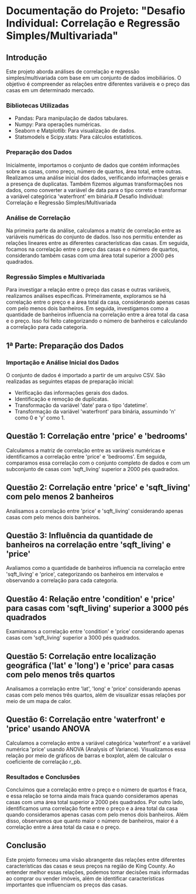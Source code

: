 # Documentação do Projeto: "Desafio Individual: Correlação e Regressão Simples/Multivariada"

## Introdução
Este projeto aborda análises de correlação e regressão simples/multivariada com base em um conjunto de dados imobiliários. O objetivo é compreender as relações entre diferentes variáveis e o preço das casas em um determinado mercado.

### Bibliotecas Utilizadas
- Pandas: Para manipulação de dados tabulares.
- Numpy: Para operações numéricas.
- Seaborn e Matplotlib: Para visualização de dados.
- Statsmodels e Scipy.stats: Para cálculos estatísticos.

### Preparação dos Dados
Inicialmente, importamos o conjunto de dados que contém informações sobre as casas, como preço, número de quartos, área total, entre outras. Realizamos uma análise inicial dos dados, verificando informações gerais e a presença de duplicatas. Também fizemos algumas transformações nos dados, como converter a variável de data para o tipo correto e transformar a variável categórica 'waterfront' em binária.# Desafio Individual: Correlação e Regressão Simples/Multivariada

### Análise de Correlação

Na primeira parte da análise, calculamos a matriz de correlação entre as variáveis numéricas do conjunto de dados. Isso nos permitiu entender as relações lineares entre as diferentes características das casas. Em seguida, focamos na correlação entre o preço das casas e o número de quartos, considerando também casas com uma área total superior a 2000 pés quadrados.

### Regressão Simples e Multivariada

Para investigar a relação entre o preço das casas e outras variáveis, realizamos análises específicas. Primeiramente, exploramos se há correlação entre o preço e a área total da casa, considerando apenas casas com pelo menos dois banheiros. Em seguida, investigamos como a quantidade de banheiros influencia na correlação entre a área total da casa e o preço. Isso foi feito categorizando o número de banheiros e calculando a correlação para cada categoria.

## 1ª Parte: Preparação dos Dados

### Importação e Análise Inicial dos Dados
O conjunto de dados é importado a partir de um arquivo CSV. São realizadas as seguintes etapas de preparação inicial:
- Verificação das informações gerais dos dados.
- Identificação e remoção de duplicatas.
- Transformação da variável 'date' para o tipo 'datetime'.
- Transformação da variável 'waterfront' para binária, assumindo 'n' como 0 e 'y' como 1.

## Questão 1: Correlação entre 'price' e 'bedrooms'
Calculamos a matriz de correlação entre as variáveis numéricas e identificamos a correlação entre 'price' e 'bedrooms'. Em seguida, comparamos essa correlação com o conjunto completo de dados e com um subconjunto de casas com 'sqft_living' superior a 2000 pés quadrados.

## Questão 2: Correlação entre 'price' e 'sqft_living' com pelo menos 2 banheiros
Analisamos a correlação entre 'price' e 'sqft_living' considerando apenas casas com pelo menos dois banheiros.

## Questão 3: Influência da quantidade de banheiros na correlação entre 'sqft_living' e 'price'
Avaliamos como a quantidade de banheiros influencia na correlação entre 'sqft_living' e 'price', categorizando os banheiros em intervalos e observando a correlação para cada categoria.

## Questão 4: Relação entre 'condition' e 'price' para casas com 'sqft_living' superior a 3000 pés quadrados
Examinamos a correlação entre 'condition' e 'price' considerando apenas casas com 'sqft_living' superior a 3000 pés quadrados.

## Questão 5: Correlação entre localização geográfica ('lat' e 'long') e 'price' para casas com pelo menos três quartos
Analisamos a correlação entre 'lat', 'long' e 'price' considerando apenas casas com pelo menos três quartos, além de visualizar essas relações por meio de um mapa de calor.

## Questão 6: Correlação entre 'waterfront' e 'price' usando ANOVA
Calculamos a correlação entre a variável categórica 'waterfront' e a variável numérica 'price' usando ANOVA (Analysis of Variance). Visualizamos essa relação por meio de gráficos de barras e boxplot, além de calcular o coeficiente de correlação r_pb.

### Resultados e Conclusões

Concluímos que a correlação entre o preço e o número de quartos é fraca, e essa relação se torna ainda mais fraca quando consideramos apenas casas com uma área total superior a 2000 pés quadrados. Por outro lado, identificamos uma correlação forte entre o preço e a área total da casa quando consideramos apenas casas com pelo menos dois banheiros. Além disso, observamos que quanto maior o número de banheiros, maior é a correlação entre a área total da casa e o preço.

## Conclusão

Este projeto forneceu uma visão abrangente das relações entre diferentes características das casas e seus preços na região de King County. Ao entender melhor essas relações, podemos tomar decisões mais informadas ao comprar ou vender imóveis, além de identificar características importantes que influenciam os preços das casas.
